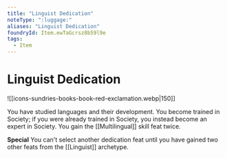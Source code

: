 ```yaml
---
title: "Linguist Dedication"
noteType: ":luggage:"
aliases: "Linguist Dedication"
foundryId: Item.ewTaGcrsz8b59l9e
tags:
  - Item
---
```


# Linguist Dedication
![[icons-sundries-books-book-red-exclamation.webp|150]]

You have studied languages and their development. You become trained in Society; if you were already trained in Society, you instead become an expert in Society. You gain the [[Multilingual]] skill feat twice.

**Special** You can't select another dedication feat until you have gained two other feats from the [[Linguist]] archetype.
